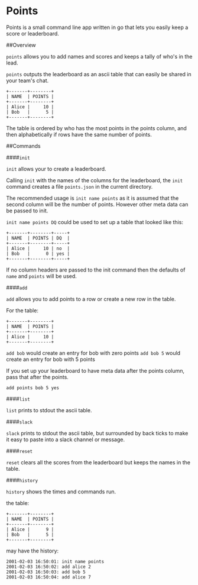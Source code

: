 Points
======

Points is a small command line app written in go that lets you easily keep a score or leaderboard.

##Overview

`points` allows you to add names and scores and keeps a tally of who's in the lead.

`points` outputs the leaderboard as an ascii table that can easily be shared in your team's chat.

```
+-------+--------+
| NAME  | POINTS |
+-------+--------+
| Alice |     10 |
| Bob   |      5 |
+-------+--------+
```

The table is ordered by who has the most points in the points column, and then alphabetically if rows have the same number of points.

##Commands

####`init`

`init` allows your to create a leaderboard.

Calling `init` with the names of the columns for the leaderboard, the `init` command creates a file `points.json` in the current directory.

The recommended usage is `init name points` as it is assumed that the second column will be the number of points. However other meta data can be passed to init.

`init name points DQ` could be used to set up a table that looked like this:
```
+-------+--------+-----+
| NAME  | POINTS | DQ  |
+-------+--------+-----+
| Alice |     10 | no  |
| Bob   |      0 | yes |
+-------+--------+-----+
```

If no column headers are passed to the init command then the defaults of `name` and `points` will be used.

####`add`

`add` allows you to add points to a row or create a new row in the table.

For the table:
```
+-------+--------+
| NAME  | POINTS |
+-------+--------+
| Alice |     10 |
+-------+--------+
```
`add bob` would create an entry for bob with zero points
`add bob 5` would create an entry for bob with 5 points

If you set up your leaderboard to have meta data after the points column, pass that after the points.

`add points bob 5 yes`

####`list`

`list` prints to stdout the ascii table.

####`slack`

`slack` prints to stdout the ascii table, but surrounded by back ticks to make it easy to paste into a slack channel or message.

####`reset`

`reset` clears all the scores from the leaderboard but keeps the names in the table.

####`history`

`history` shows the times and commands run.

the table:
```
+-------+--------+
| NAME  | POINTS |
+-------+--------+
| Alice |      9 |
| Bob   |      5 |
+-------+--------+
```
may have the history:
```
2001-02-03 16:50:01: init name points
2001-02-03 16:50:02: add alice 2
2001-02-03 16:50:03: add bob 5
2001-02-03 16:50:04: add alice 7
```